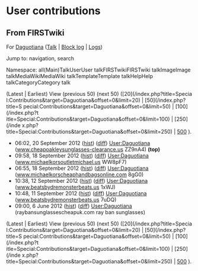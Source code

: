 # User contributions

## From FIRSTwiki

For [Daguotiana](User:Daguotiana "User:Daguotiana") ([Talk](/index.php?title=User_talk:Daguotiana&action=edit "User
talk:Daguotiana") | [Block log](/index.php?title=Special:Log&type=block&page=User:Daguotiana "Special:Log") | [Logs](/index.php?title=Special:Log&user=Daguotiana "Special:Log"))

Jump to: navigation, search

Namespace: all(Main)TalkUserUser talkFIRSTwikiFIRSTwiki talkImageImage talkMediaWikiMediaWiki talkTemplateTemplate talkHelpHelp talkCategoryCategory talk

(Latest | Earliest) View (previous 50) (next 50) ([20](/index.php?title=Specia
l:Contributions&target=Daguotiana&offset=0&limit=20) | [50](/index.php?title=S
pecial:Contributions&target=Daguotiana&offset=0&limit=50) | [100](/index.php?t
itle=Special:Contributions&target=Daguotiana&offset=0&limit=100) | [250](/inde
x.php?title=Special:Contributions&target=Daguotiana&offset=0&limit=250) | [500](/index.php?title=Special:Contributions&target=Daguotiana&offset=0&limit=500) ).

- 06:02, 20 September 2012 ([hist](/index.php?title=User:Daguotiana&action=history "User:Daguotiana")) ([diff](/index.php?title=User:Daguotiana&diff=prev&oldid=762323 "User:Daguotiana")) [User:Daguotiana](User:Daguotiana "User:Daguotiana") (www.cheapoakleysunglasses-clearance.us ZZ9nA4) **(top)**
- 09:58, 18 September 2012 ([hist](/index.php?title=User:Daguotiana&action=history "User:Daguotiana")) ([diff](/index.php?title=User:Daguotiana&diff=prev&oldid=739870 "User:Daguotiana")) [User:Daguotiana](User:Daguotiana "User:Daguotiana") (www.michaelkorsoutletmichael.us WW8pF7)
- 06:55, 18 September 2012 ([hist](/index.php?title=User:Daguotiana&action=history "User:Daguotiana")) ([diff](/index.php?title=User:Daguotiana&diff=prev&oldid=738171 "User:Daguotiana")) [User:Daguotiana](User:Daguotiana "User:Daguotiana") (www.michaelkorscheaphandbagsonline.com 8gG0)
- 10:38, 12 September 2012 ([hist](/index.php?title=User:Daguotiana&action=history "User:Daguotiana")) ([diff](/index.php?title=User:Daguotiana&diff=prev&oldid=675407 "User:Daguotiana")) [User:Daguotiana](User:Daguotiana "User:Daguotiana") (www.beatsbydremonsterbeats.us 1xWJ)
- 10:48, 11 September 2012 ([hist](/index.php?title=User:Daguotiana&action=history "User:Daguotiana")) ([diff](/index.php?title=User:Daguotiana&diff=prev&oldid=665370 "User:Daguotiana")) [User:Daguotiana](User:Daguotiana "User:Daguotiana") (www.beatsbydremonsterbeats.us 7uDQ)
- 09:00, 6 June 2012 ([hist](/index.php?title=User:Daguotiana&action=history "User:Daguotiana")) ([diff](/index.php?title=User:Daguotiana&diff=prev&oldid=126927 "User:Daguotiana")) [User:Daguotiana](User:Daguotiana "User:Daguotiana") (raybansunglassescheapuk.com ray ban sunglasses)

(Latest | Earliest) View (previous 50) (next 50) ([20](/index.php?title=Specia
l:Contributions&target=Daguotiana&offset=0&limit=20) | [50](/index.php?title=S
pecial:Contributions&target=Daguotiana&offset=0&limit=50) | [100](/index.php?t
itle=Special:Contributions&target=Daguotiana&offset=0&limit=100) | [250](/inde
x.php?title=Special:Contributions&target=Daguotiana&offset=0&limit=250) | [500](/index.php?title=Special:Contributions&target=Daguotiana&offset=0&limit=500) ).
